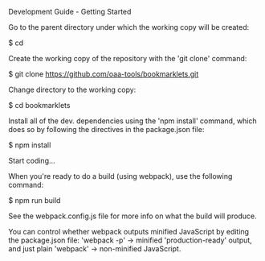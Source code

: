 Development Guide - Getting Started

Go to the parent directory under which the working copy will be created:

  $ cd <parent-directory>

Create the working copy of the repository with the 'git clone' command:

  $ git clone https://github.com/oaa-tools/bookmarklets.git

Change directory to the working copy:

  $ cd bookmarklets

Install all of the dev. dependencies using the 'npm install' command, which
does so by following the directives in the package.json file:

  $ npm install

Start coding...

When you're ready to do a build (using webpack), use the following command:

  $ npm run build

See the webpack.config.js file for more info on what the build will produce.

You can control whether webpack outputs minified JavaScript by editing the
package.json file: 'webpack -p' -> minified 'production-ready' output, and
just plain 'webpack' -> non-minified JavaScript.
